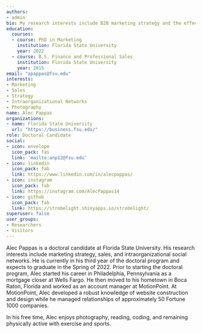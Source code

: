```yaml
---
authors:
- admin
bio: My research interests include B2B marketing strategy and the effects of intraorganizational social networks.
education:
  courses:
  - course: PhD in Marketing
    institution: Florida State University
    year: 2022
  - course: B.S. Finance and Professional Sales
    institution: Florida State University
    year: 2015
email: "apappas@fsu.edu"
interests:
- Marketing
- Sales
- Strategy
- Intraorganizational Networks
- Photography
name: Alec Pappas
organizations:
- name: Florida State University
  url: "https://business.fsu.edu/"
role: Doctoral Candidate
social:
- icon: envelope
  icon_pack: fas
  link: 'mailto:anp12@fsu.edu'
- icon: linkedin
  icon_pack: fab
  link: https://www.linkedin.com/in/alecpappas/
- icon: instagram
  icon_pack: fab
  link: https://instagram.com/AlecPappas14
- icon: github
  icon_pack: fab
  link: https://strobelight.shinyapps.io/strobelight/
superuser: false
user_groups:
- Researchers
- Visitors
---
```


Alec Pappas is a doctoral candidate at Florida State University. His research interests include marketing strategy, sales, and intraorganizational social networks. He is currently in his third year of the doctoral program and expects to graduate in the Spring of 2022. Prior to starting the doctoral program, Alec started his career in Philadelphia, Pennsylvania as a mortgage closer at Wells Fargo. He then moved to his hometown in Boca Raton, Florida and worked as an account manager at MotionPoint. At MotionPoint, Alec developed a robust knowledge of website construction and design while he managed relationships of approximately 50 Fortune 1000 companies.

In his free time, Alec enjoys photography, reading, coding, and remaining physically active with exercise and sports.
